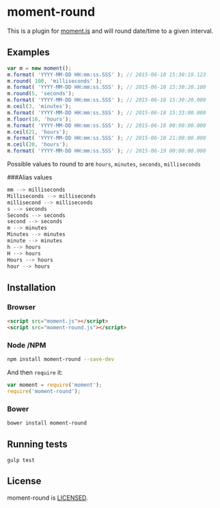 # moment-round

This is a plugin for [moment.js][moment] and will round date/time to a given interval.

## Examples

``` javascript
var m = new moment(); 
m.format( 'YYYY-MM-DD HH:mm:ss.SSS' ); // 2015-06-18 15:30:19.123
m.round( 100, 'milliseconds' ); 
m.format( 'YYYY-MM-DD HH:mm:ss.SSS' ); // 2015-06-18 15:30:20.100
m.round(5, 'seconds'); 
m.format( 'YYYY-MM-DD HH:mm:ss.SSS' ); // 2015-06-18 15:30:20.000
m.ceil(3, 'minutes'); 
m.format( 'YYYY-MM-DD HH:mm:ss.SSS' ); // 2015-06-18 15:33:00.000
m.floor(16, 'hours'); 
m.format( 'YYYY-MM-DD HH:mm:ss.SSS' ); // 2015-06-18 00:00:00.000
m.ceil(21, 'hours'); 
m.format( 'YYYY-MM-DD HH:mm:ss.SSS' ); // 2015-06-18 21:00:00.000
m.ceil(20, 'hours'); 
m.format( 'YYYY-MM-DD HH:mm:ss.SSS' ); // 2015-06-19 00:00:00.000
```

Possible values to round to are `hours`, `minutes`, `seconds`, `milliseconds`

###Alias values

``` javascript
mm --> milliseconds
Milliseconds --> milliseconds
millisecond --> milliseconds
s --> seconds
Seconds --> seconds
second --> seconds
m --> minutes
Minutes --> minutes
minute --> minutes
h --> hours
H --> hours
Hours --> hours
hour --> hours
```

## Installation

### Browser

``` html
<script src="moment.js"></script>
<script src="moment-round.js"></script>
```

### Node /NPM

``` sh
npm install moment-round --save-dev
```

And then `require` it:

``` javascript
var moment = require('moment');
require('moment-round');
```

### Bower

``` sh
bower install moment-round
```

## Running tests
```
gulp test
```

## License

moment-round is [LICENSED][license].

[license]: https://creativecommons.org/licenses/by-sa/3.0/us/
[moment]: http://momentjs.com/
